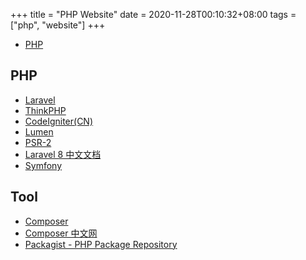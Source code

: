 +++
title = "PHP Website"
date = 2020-11-28T00:10:32+08:00
tags = ["php", "website"]
+++



* [PHP](https://www.php.net/)


## PHP
* [Laravel](https://laravel.com/)
* [ThinkPHP](http://www.thinkphp.cn/)
* [CodeIgniter(CN)](http://codeigniter.org.cn/)
* [Lumen](https://lumen.laravel.com/)
* [PSR-2](https://www.php-fig.org/psr/psr-2/)
* [Laravel 8 中文文档](https://learnku.com/docs/laravel/8.x)
* [Symfony](https://symfony.com/)

## Tool
* [Composer](https://getcomposer.org/)
* [Composer 中文网](https://www.phpcomposer.com/)
* [Packagist - PHP Package Repository](https://packagist.org/)
